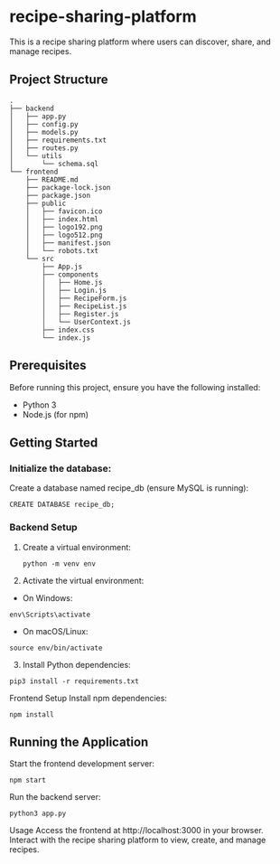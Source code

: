 # recipe-sharing-platform
This is a recipe sharing platform where users can discover, share, and manage recipes.
## Project Structure
```
.
├── backend
│   ├── app.py
│   ├── config.py
│   ├── models.py
│   ├── requirements.txt
│   ├── routes.py
│   └── utils
│       └── schema.sql
└── frontend
    ├── README.md
    ├── package-lock.json
    ├── package.json
    ├── public
    │   ├── favicon.ico
    │   ├── index.html
    │   ├── logo192.png
    │   ├── logo512.png
    │   ├── manifest.json
    │   └── robots.txt
    └── src
        ├── App.js
        ├── components
        │   ├── Home.js
        │   ├── Login.js
        │   ├── RecipeForm.js
        │   ├── RecipeList.js
        │   ├── Register.js
        │   └── UserContext.js
        ├── index.css
        └── index.js
```
## Prerequisites

Before running this project, ensure you have the following installed:

- Python 3
- Node.js (for npm)

## Getting Started
### Initialize the database:
Create a database named recipe_db (ensure MySQL is running):
```
CREATE DATABASE recipe_db;
```
### Backend Setup

1. Create a virtual environment:
   ```
   python -m venv env
   ```
2. Activate the virtual environment:

- On Windows:
```
env\Scripts\activate
```
- On macOS/Linux:
```
source env/bin/activate
```
3. Install Python dependencies:
```
pip3 install -r requirements.txt
```
Frontend Setup
Install npm dependencies:
```
npm install
```
## Running the Application
Start the frontend development server:
```
npm start
```
Run the backend server:
```
python3 app.py
```
Usage
Access the frontend at http://localhost:3000 in your browser.
Interact with the recipe sharing platform to view, create, and manage recipes.
